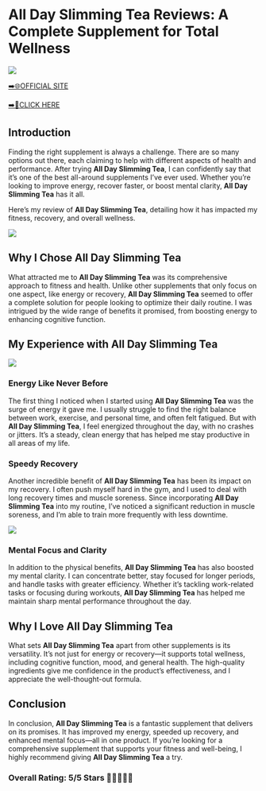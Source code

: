 # **All Day Slimming Tea Reviews**: A Complete Supplement for Total Wellness

[![](https://static.vecteezy.com/system/resources/thumbnails/019/896/014/small/buy-now-gradient-button-with-cart-symbol-buy-now-illustration-png.png)](https://edetoop.top/lander/sugarpreland-1/slimmingtea.html) 

[➡️🌐OFFICIAL SITE](https://edetoop.top/lander/sugarpreland-1/slimmingtea.html) 

[➡️🔗CLICK HERE](https://edetoop.top/lander/sugarpreland-1/slimmingtea.html) 


## Introduction

Finding the right supplement is always a challenge. There are so many options out there, each claiming to help with different aspects of health and performance. After trying **All Day Slimming Tea**, I can confidently say that it’s one of the best all-around supplements I’ve ever used. Whether you’re looking to improve energy, recover faster, or boost mental clarity, **All Day Slimming Tea** has it all.

Here’s my review of **All Day Slimming Tea**, detailing how it has impacted my fitness, recovery, and overall wellness.

[![](https://wallpapers.com/images/hd/red-order-now-button-udg4jcj4arvn8b0n-2.png)](https://edetoop.top/lander/sugarpreland-1/slimmingtea.html)  

## Why I Chose **All Day Slimming Tea**

What attracted me to **All Day Slimming Tea** was its comprehensive approach to fitness and health. Unlike other supplements that only focus on one aspect, like energy or recovery, **All Day Slimming Tea** seemed to offer a complete solution for people looking to optimize their daily routine. I was intrigued by the wide range of benefits it promised, from boosting energy to enhancing cognitive function.

## My Experience with **All Day Slimming Tea**

[![](https://static.vecteezy.com/system/resources/thumbnails/019/896/014/small/buy-now-gradient-button-with-cart-symbol-buy-now-illustration-png.png)](https://edetoop.top/lander/sugarpreland-1/slimmingtea.html)

### Energy Like Never Before

The first thing I noticed when I started using **All Day Slimming Tea** was the surge of energy it gave me. I usually struggle to find the right balance between work, exercise, and personal time, and often felt fatigued. But with **All Day Slimming Tea**, I feel energized throughout the day, with no crashes or jitters. It’s a steady, clean energy that has helped me stay productive in all areas of my life.

### Speedy Recovery

Another incredible benefit of **All Day Slimming Tea** has been its impact on my recovery. I often push myself hard in the gym, and I used to deal with long recovery times and muscle soreness. Since incorporating **All Day Slimming Tea** into my routine, I’ve noticed a significant reduction in muscle soreness, and I’m able to train more frequently with less downtime.

[![](https://wallpapers.com/images/hd/red-order-now-button-udg4jcj4arvn8b0n-2.png)](https://edetoop.top/lander/sugarpreland-1/slimmingtea.html)  

### Mental Focus and Clarity

In addition to the physical benefits, **All Day Slimming Tea** has also boosted my mental clarity. I can concentrate better, stay focused for longer periods, and handle tasks with greater efficiency. Whether it’s tackling work-related tasks or focusing during workouts, **All Day Slimming Tea** has helped me maintain sharp mental performance throughout the day.

## Why I Love **All Day Slimming Tea**

What sets **All Day Slimming Tea** apart from other supplements is its versatility. It’s not just for energy or recovery—it supports total wellness, including cognitive function, mood, and general health. The high-quality ingredients give me confidence in the product’s effectiveness, and I appreciate the well-thought-out formula.

## Conclusion

In conclusion, **All Day Slimming Tea** is a fantastic supplement that delivers on its promises. It has improved my energy, speeded up recovery, and enhanced mental focus—all in one product. If you’re looking for a comprehensive supplement that supports your fitness and well-being, I highly recommend giving **All Day Slimming Tea** a try.

### Overall Rating: 5/5 Stars 🌟🌟🌟🌟🌟

